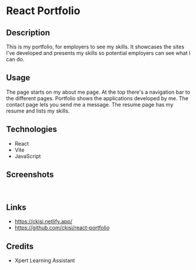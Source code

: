 # React Portfolio

## Description
This is my portfolio, for employers to see my skills. It showcases the sites I've developed and presents my skills so potential employers can see what I can do.

## Usage
The page starts on my about me page. At the top there's a navigation bar to the different pages. Portfolio shows the applications developed by me. The contact page lets you send me a message. The resume page has my resume and lists my skills.

## Technologies
- React
- Vite
- JavaScript

## Screenshots
![]()
![]()

## Links
- https://ckisi.netlify.app/
- https://github.com/ckisi/react-portfolio

## Credits
- Xpert Learning Assistant
